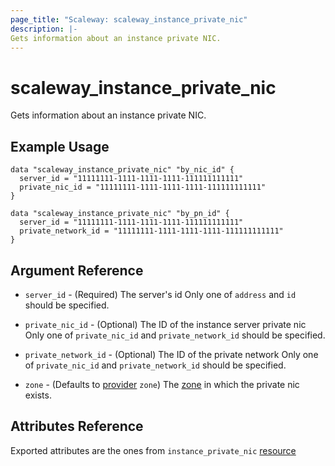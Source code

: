 ```yaml
---
page_title: "Scaleway: scaleway_instance_private_nic"
description: |-
Gets information about an instance private NIC.
---
```


# scaleway_instance_private_nic

Gets information about an instance private NIC.

## Example Usage

```hcl
data "scaleway_instance_private_nic" "by_nic_id" {
  server_id = "11111111-1111-1111-1111-111111111111"
  private_nic_id = "11111111-1111-1111-1111-111111111111"
}

data "scaleway_instance_private_nic" "by_pn_id" {
  server_id = "11111111-1111-1111-1111-111111111111"
  private_network_id = "11111111-1111-1111-1111-111111111111"
}
```

## Argument Reference

- `server_id` - (Required) The server's id
  Only one of `address` and `id` should be specified.

- `private_nic_id` - (Optional) The ID of the instance server private nic
  Only one of `private_nic_id` and `private_network_id` should be specified.

- `private_network_id` - (Optional) The ID of the private network
  Only one of `private_nic_id` and `private_network_id` should be specified.

- `zone` - (Defaults to [provider](../index.md#zone) `zone`) The [zone](../guides/regions_and_zones.md#zones) in which the private nic exists.

## Attributes Reference

Exported attributes are the ones from `instance_private_nic` [resource](../resources/instance_private_nic.md)
